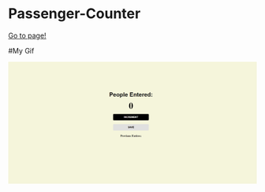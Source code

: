 
<h1>Passenger-Counter</h1>
<a href="https://banugungor.github.io/Passenger-Counter/" rel="nofollow">Go to page!</a>


#My Gif 

![](https://github.com/banugungor/Passenger-Counter/blob/main/counter.gif)

